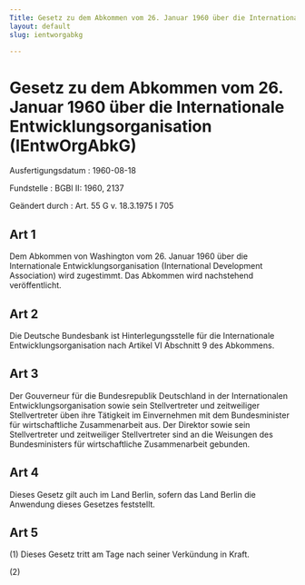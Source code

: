 ```yaml
---
Title: Gesetz zu dem Abkommen vom 26. Januar 1960 über die Internationale Entwicklungsorganisation
layout: default
slug: ientworgabkg

---
```


# Gesetz zu dem Abkommen vom 26. Januar 1960 über die Internationale Entwicklungsorganisation (IEntwOrgAbkG)

Ausfertigungsdatum
:   1960-08-18

Fundstelle
:   BGBl II: 1960, 2137

Geändert durch
:   Art. 55 G v. 18.3.1975 I 705


## Art 1

Dem Abkommen von Washington vom 26. Januar 1960 über die
Internationale Entwicklungsorganisation (International Development
Association) wird zugestimmt. Das Abkommen wird nachstehend
veröffentlicht.


## Art 2

Die Deutsche Bundesbank ist Hinterlegungsstelle für die Internationale
Entwicklungsorganisation nach Artikel VI Abschnitt 9 des Abkommens.


## Art 3

Der Gouverneur für die Bundesrepublik Deutschland in der
Internationalen Entwicklungsorganisation sowie sein Stellvertreter und
zeitweiliger Stellvertreter üben ihre Tätigkeit im Einvernehmen mit
dem Bundesminister für wirtschaftliche Zusammenarbeit aus. Der
Direktor sowie sein Stellvertreter und zeitweiliger Stellvertreter
sind an die Weisungen des Bundesministers für wirtschaftliche
Zusammenarbeit gebunden.


## Art 4

Dieses Gesetz gilt auch im Land Berlin, sofern das Land Berlin die
Anwendung dieses Gesetzes feststellt.


## Art 5

(1) Dieses Gesetz tritt am Tage nach seiner Verkündung in Kraft.

(2)

